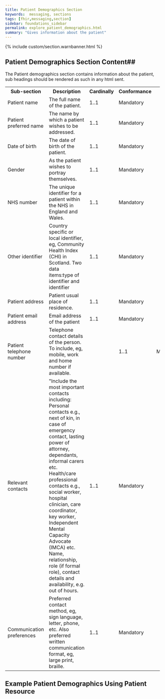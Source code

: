```yaml
---
title: Patient Demographics Section
keywords:  messaging, sections
tags: [fhir,messaging,section]
sidebar: foundations_sidebar
permalink: explore_patient_demographics.html
summary: "Gives information about the patient"
---
```

{% include custom/section.warnbanner.html %}


## Patient Demographics Section Content##

The Patient demographics section contains information about the patient, sub headings should be rendered as such in any html sent.

<table width="100%">
<tr>
<th width="25%">Sub-section</th>
<th width="45%">Description</th>
<th width="15%">Cardinally</th>
<th width="15%">Conformance</th>
</tr>
<tr>
<td>Patient name</td>
<td>The full name of the patient.</td>
<td>1..1</td>
<td>Mandatory</td>
</tr>
<tr>
<td>Patient preferred name</td>
<td>The name by which a patient wishes to be addressed.</td>
<td>1..1</td>
<td>Mandatory</td>
</tr>
<tr>
<td>Date of birth</td>
<td>The date of birth of the patient.</td>
<td>1..1</td>
<td>Mandatory</td>
</tr>
<tr>
<td>Gender</td>
<td>As the patient wishes to portray themselves.</td>
<td>1..1</td>
<td>Mandatory</td>
</tr>
<tr>
<td>NHS number</td>
<td>The unique identifier for a patient within the NHS in England and Wales.</td>
<td>1..1</td>
<td>Mandatory</td>
</tr>
<tr>
<td>Other identifier</td>
<td>Country specific or local identifier, eg, Community Health Index (CHI) in Scotland.
Two data items:type of identifier and identifier</td>
<td>1..1</td>
<td>Mandatory</td>
</tr>
<tr>
<td>Patient address</td>
<td>Patient usual place of residence.</td>
<td>1..1</td>
<td>Mandatory</td>
</tr>
<tr>
<td>Patient email address</td>
<td>Email address of the patient</td>
<td>1..1</td>
<td>Mandatory</td>
</tr>
<tr>
<td>Patient telephone number</td>
<td>Telephone contact details of the person. To include, eg, mobile, work and home number if available.<td>
<td>1..1</td>
<td>Mandatory</td>
</tr>
<tr>
<td>Relevant contacts</td>
<td>"Include the most important contacts including:<br/>
Personal contacts e.g., next of kin, in case of emergency contact, lasting power of attorney, dependants, informal carers etc.<br/>
Health/care professional contacts e.g., social worker, hospital clinician, care coordinator, key worker, Independent Mental Capacity Advocate (IMCA) etc. Name, relationship, role (if formal role), contact details and availability, e.g. out of hours.</td>
<td>1..1</td>
<td>Mandatory</td>
</tr>
<tr>
<td>Communication preferences</td>
<td>Preferred contact method, eg, sign language, letter, phone, etc. Also preferred written communication format, eg, large print, braille.</td>
<td>1..1</td>
<td>Mandatory</td>
</tr>
</table>

## Example Patient Demographics Using Patient Resource ##

<script src="https://gist.github.com/IOPS-DEV/af79cf398178936f11f5eb5c5d45c13c.js"></script>







